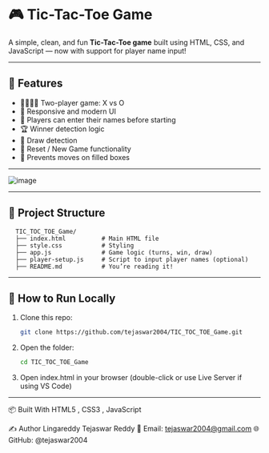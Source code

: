 # 🎮 Tic-Tac-Toe Game

A simple, clean, and fun **Tic-Tac-Toe game** built using HTML, CSS, and JavaScript — now with support for player name input!

---

## 🧠 Features

- 👨‍👩‍👧‍👦 Two-player game: X vs O
- 🎨 Responsive and modern UI
- 📝 Players can enter their names before starting
- 🏆 Winner detection logic
- 🤝 Draw detection
- 🔁 Reset / New Game functionality
- 🚫 Prevents moves on filled boxes

---

![image](https://github.com/user-attachments/assets/57486e43-9b9b-4d4e-8f9f-699355be6e94)

---

## 📂 Project Structure

      TIC_TOC_TOE_Game/
      ├── index.html          # Main HTML file
      ├── style.css           # Styling
      ├── app.js              # Game logic (turns, win, draw)
      ├── player-setup.js     # Script to input player names (optional)
      ├── README.md           # You’re reading it!



---

## 🚀 How to Run Locally

1. Clone this repo:
   ```bash
   git clone https://github.com/tejaswar2004/TIC_TOC_TOE_Game.git


2. Open the folder:
    ```bash
   cd TIC_TOC_TOE_Game

3. Open index.html in your browser (double-click or use Live Server if using VS Code)

---




📦 Built With HTML5 , CSS3 , JavaScript 




✍️ Author
Lingareddy Tejaswar Reddy
📧 Email: tejaswar2004@gmail.com
🌐 GitHub: @tejaswar2004



